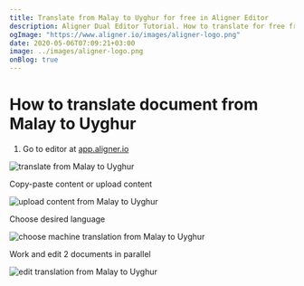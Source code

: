 ```yaml
---
title: Translate from Malay to Uyghur for free in Aligner Editor
description: Aligner Dual Editor Tutorial. How to translate for free from Malay to Uyghur. Aligner is multilingual document management platform. 
ogImage: "https://www.aligner.io/images/aligner-logo.png"
date: 2020-05-06T07:09:21+03:00
image: ../images/aligner-logo.png
onBlog: true
---
```


# How to translate document from Malay to Uyghur

1. Go to editor at [app.aligner.io](https://app.aligner.io "Aligner App web page")

![translate from Malay to Uyghur](../aligner-blank-editor.png "translate from Malay to Uyghur")

Copy-paste content or upload content

![upload content from Malay to Uyghur](../aligner-uploaded-document.png "upload content from Malay to Uyghur")

Choose desired language

![choose machine translation from Malay to Uyghur](../aligner-language-dropdown.png "choose machine translation from Malay to Uyghur")

Work and edit 2 documents in parallel

![edit translation from Malay to Uyghur](../aligner-double-sitded-editor.png "edit translation from Malay to Uyghur")

